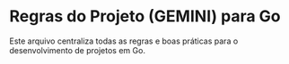 # Regras do Projeto (GEMINI) para Go

Este arquivo centraliza todas as regras e boas práticas para o desenvolvimento de projetos em Go.
